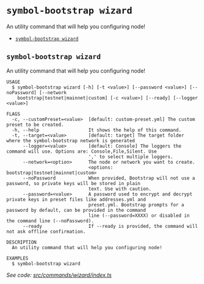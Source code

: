`symbol-bootstrap wizard`
=========================

An utility command that will help you configuring node!

* [`symbol-bootstrap wizard`](#symbol-bootstrap-wizard)

## `symbol-bootstrap wizard`

An utility command that will help you configuring node!

```
USAGE
  $ symbol-bootstrap wizard [-h] [-t <value>] [--password <value>] [--noPassword] [--network
    bootstrap|testnet|mainnet|custom] [-c <value>] [--ready] [--logger <value>]

FLAGS
  -c, --customPreset=<value>  [default: custom-preset.yml] The custom preset to be created.
  -h, --help                  It shows the help of this command.
  -t, --target=<value>        [default: target] The target folder where the symbol-bootstrap network is generated
      --logger=<value>        [default: Console] The loggers the command will use. Options are: Console,File,Silent. Use
                              ',' to select multiple loggers.
      --network=<option>      The node or network you want to create.
                              <options: bootstrap|testnet|mainnet|custom>
      --noPassword            When provided, Bootstrap will not use a password, so private keys will be stored in plain
                              text. Use with caution.
      --password=<value>      A password used to encrypt and decrypt private keys in preset files like addresses.yml and
                              preset.yml. Bootstrap prompts for a password by default, can be provided in the command
                              line (--password=XXXX) or disabled in the command line (--noPassword).
      --ready                 If --ready is provided, the command will not ask offline confirmation.

DESCRIPTION
  An utility command that will help you configuring node!

EXAMPLES
  $ symbol-bootstrap wizard
```

_See code: [src/commands/wizard/index.ts](https://github.com/nemneshia/symbol-bootstrap/blob/v2.0.0/src/commands/wizard/index.ts)_
